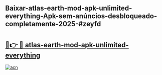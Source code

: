 ## Baixar-atlas-earth-mod-apk-unlimited-everything-Apk-sem-anúncios-desbloqueado-completamente-2025-#zeyfd

# <h2><a href="https://ainizakaria.my?title=atlas-earth-mod-apk-unlimited-everything&ref=22M">🔗👉 🔴 atlas-earth-mod-apk-unlimited-everything</a></h2>

[![acn](https://github.com/user-attachments/assets/0f9c940e-d8b0-45ae-aac7-cd30a18b3e1c)](https://ainizakaria.my?title=atlas-earth-mod-apk-unlimited-everything&ref=22M)

